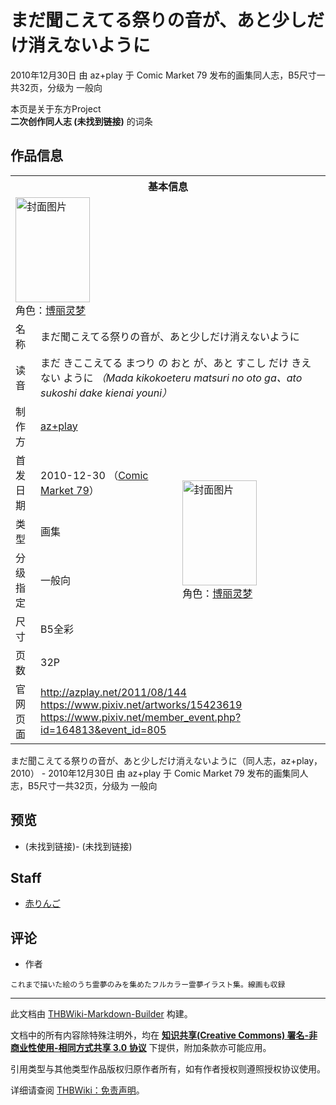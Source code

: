# まだ聞こえてる祭りの音が、あと少しだけ消えないように

<!-- source html: G:\repos\THBWiki-Markdown-Builder\THBWikiMarkdown\Temp\main\b\b9\ns0%3A%E3%81%BE%E3%81%A0%E8%81%9E%E3%81%93%E3%81%88%E3%81%A6%E3%82%8B%E7%A5%AD%E3%82%8A%E3%81%AE%E9%9F%B3%E3%81%8C%E3%80%81%E3%81%82%E3%81%A8%E5%B0%91%E3%81%97%E3%81%A0%E3%81%91%E6%B6%88%E3%81%88%E3%81%AA%E3%81%84%E3%82%88%E3%81%86%E3%81%AB.html -->

2010年12月30日 由 az+play 于 Comic Market 79 发布的画集同人志，B5尺寸一共32页，分级为 一般向

本页是关于东方Project  
 **二次创作同人志 (未找到链接)** 的词条

## 作品信息

<table><tbody><tr><th colspan="3">基本信息</th></tr><tr><td class="cover-artwork-mobile" colspan="2"><a href="/%E6%96%87%E4%BB%B6:%E3%81%BE%E3%81%A0%E8%81%9E%E3%81%93%E3%81%88%E3%81%A6%E3%82%8B%E7%A5%AD%E3%82%8A%E3%81%AE%E9%9F%B3%E3%81%8C%E3%80%81%E3%81%82%E3%81%A8%E5%B0%91%E3%81%97%E3%81%A0%E3%81%91%E6%B6%88%E3%81%88%E3%81%AA%E3%81%84%E3%82%88%E3%81%86%E3%81%AB%E5%B0%81%E9%9D%A2.jpg" class="image" title="封面图片"><img alt="封面图片" src="https://upload.thwiki.cc/thumb/5/5b/%E3%81%BE%E3%81%A0%E8%81%9E%E3%81%93%E3%81%88%E3%81%A6%E3%82%8B%E7%A5%AD%E3%82%8A%E3%81%AE%E9%9F%B3%E3%81%8C%E3%80%81%E3%81%82%E3%81%A8%E5%B0%91%E3%81%97%E3%81%A0%E3%81%91%E6%B6%88%E3%81%88%E3%81%AA%E3%81%84%E3%82%88%E3%81%86%E3%81%AB%E5%B0%81%E9%9D%A2.jpg/119px-%E3%81%BE%E3%81%A0%E8%81%9E%E3%81%93%E3%81%88%E3%81%A6%E3%82%8B%E7%A5%AD%E3%82%8A%E3%81%AE%E9%9F%B3%E3%81%8C%E3%80%81%E3%81%82%E3%81%A8%E5%B0%91%E3%81%97%E3%81%A0%E3%81%91%E6%B6%88%E3%81%88%E3%81%AA%E3%81%84%E3%82%88%E3%81%86%E3%81%AB%E5%B0%81%E9%9D%A2.jpg" decoding="async" loading="lazy" width="119" height="168" srcset="https://upload.thwiki.cc/thumb/5/5b/%E3%81%BE%E3%81%A0%E8%81%9E%E3%81%93%E3%81%88%E3%81%A6%E3%82%8B%E7%A5%AD%E3%82%8A%E3%81%AE%E9%9F%B3%E3%81%8C%E3%80%81%E3%81%82%E3%81%A8%E5%B0%91%E3%81%97%E3%81%A0%E3%81%91%E6%B6%88%E3%81%88%E3%81%AA%E3%81%84%E3%82%88%E3%81%86%E3%81%AB%E5%B0%81%E9%9D%A2.jpg/178px-%E3%81%BE%E3%81%A0%E8%81%9E%E3%81%93%E3%81%88%E3%81%A6%E3%82%8B%E7%A5%AD%E3%82%8A%E3%81%AE%E9%9F%B3%E3%81%8C%E3%80%81%E3%81%82%E3%81%A8%E5%B0%91%E3%81%97%E3%81%A0%E3%81%91%E6%B6%88%E3%81%88%E3%81%AA%E3%81%84%E3%82%88%E3%81%86%E3%81%AB%E5%B0%81%E9%9D%A2.jpg 1.5x, https://upload.thwiki.cc/thumb/5/5b/%E3%81%BE%E3%81%A0%E8%81%9E%E3%81%93%E3%81%88%E3%81%A6%E3%82%8B%E7%A5%AD%E3%82%8A%E3%81%AE%E9%9F%B3%E3%81%8C%E3%80%81%E3%81%82%E3%81%A8%E5%B0%91%E3%81%97%E3%81%A0%E3%81%91%E6%B6%88%E3%81%88%E3%81%AA%E3%81%84%E3%82%88%E3%81%86%E3%81%AB%E5%B0%81%E9%9D%A2.jpg/238px-%E3%81%BE%E3%81%A0%E8%81%9E%E3%81%93%E3%81%88%E3%81%A6%E3%82%8B%E7%A5%AD%E3%82%8A%E3%81%AE%E9%9F%B3%E3%81%8C%E3%80%81%E3%81%82%E3%81%A8%E5%B0%91%E3%81%97%E3%81%A0%E3%81%91%E6%B6%88%E3%81%88%E3%81%AA%E3%81%84%E3%82%88%E3%81%86%E3%81%AB%E5%B0%81%E9%9D%A2.jpg 2x" data-file-width="637" data-file-height="900"></a><div class="cover-char">角色：<a href="./博丽灵梦.md" title="博丽灵梦">博丽灵梦</a></div></td>
</tr><tr><td class="label">名称</td><td colspan="2"> まだ聞こえてる祭りの音が、あと少しだけ消えないように </td></tr><tr><td class="label">读音</td><td colspan="2"> まだ きここえてる まつり の おと が、あと すこし だけ きえない ように <i>（Mada kikokoeteru matsuri no oto ga、ato sukoshi dake kienai youni）</i> </td></tr><tr><td class="label">制作方</td><td><a href="./az+play.md" title="az+play">az+play</a></td><td class="cover-artwork" rowspan="6" style="min-width:168px;"><a href="/%E6%96%87%E4%BB%B6:%E3%81%BE%E3%81%A0%E8%81%9E%E3%81%93%E3%81%88%E3%81%A6%E3%82%8B%E7%A5%AD%E3%82%8A%E3%81%AE%E9%9F%B3%E3%81%8C%E3%80%81%E3%81%82%E3%81%A8%E5%B0%91%E3%81%97%E3%81%A0%E3%81%91%E6%B6%88%E3%81%88%E3%81%AA%E3%81%84%E3%82%88%E3%81%86%E3%81%AB%E5%B0%81%E9%9D%A2.jpg" class="image" title="封面图片"><img alt="封面图片" src="https://upload.thwiki.cc/thumb/5/5b/%E3%81%BE%E3%81%A0%E8%81%9E%E3%81%93%E3%81%88%E3%81%A6%E3%82%8B%E7%A5%AD%E3%82%8A%E3%81%AE%E9%9F%B3%E3%81%8C%E3%80%81%E3%81%82%E3%81%A8%E5%B0%91%E3%81%97%E3%81%A0%E3%81%91%E6%B6%88%E3%81%88%E3%81%AA%E3%81%84%E3%82%88%E3%81%86%E3%81%AB%E5%B0%81%E9%9D%A2.jpg/119px-%E3%81%BE%E3%81%A0%E8%81%9E%E3%81%93%E3%81%88%E3%81%A6%E3%82%8B%E7%A5%AD%E3%82%8A%E3%81%AE%E9%9F%B3%E3%81%8C%E3%80%81%E3%81%82%E3%81%A8%E5%B0%91%E3%81%97%E3%81%A0%E3%81%91%E6%B6%88%E3%81%88%E3%81%AA%E3%81%84%E3%82%88%E3%81%86%E3%81%AB%E5%B0%81%E9%9D%A2.jpg" decoding="async" loading="lazy" width="119" height="168" srcset="https://upload.thwiki.cc/thumb/5/5b/%E3%81%BE%E3%81%A0%E8%81%9E%E3%81%93%E3%81%88%E3%81%A6%E3%82%8B%E7%A5%AD%E3%82%8A%E3%81%AE%E9%9F%B3%E3%81%8C%E3%80%81%E3%81%82%E3%81%A8%E5%B0%91%E3%81%97%E3%81%A0%E3%81%91%E6%B6%88%E3%81%88%E3%81%AA%E3%81%84%E3%82%88%E3%81%86%E3%81%AB%E5%B0%81%E9%9D%A2.jpg/178px-%E3%81%BE%E3%81%A0%E8%81%9E%E3%81%93%E3%81%88%E3%81%A6%E3%82%8B%E7%A5%AD%E3%82%8A%E3%81%AE%E9%9F%B3%E3%81%8C%E3%80%81%E3%81%82%E3%81%A8%E5%B0%91%E3%81%97%E3%81%A0%E3%81%91%E6%B6%88%E3%81%88%E3%81%AA%E3%81%84%E3%82%88%E3%81%86%E3%81%AB%E5%B0%81%E9%9D%A2.jpg 1.5x, https://upload.thwiki.cc/thumb/5/5b/%E3%81%BE%E3%81%A0%E8%81%9E%E3%81%93%E3%81%88%E3%81%A6%E3%82%8B%E7%A5%AD%E3%82%8A%E3%81%AE%E9%9F%B3%E3%81%8C%E3%80%81%E3%81%82%E3%81%A8%E5%B0%91%E3%81%97%E3%81%A0%E3%81%91%E6%B6%88%E3%81%88%E3%81%AA%E3%81%84%E3%82%88%E3%81%86%E3%81%AB%E5%B0%81%E9%9D%A2.jpg/238px-%E3%81%BE%E3%81%A0%E8%81%9E%E3%81%93%E3%81%88%E3%81%A6%E3%82%8B%E7%A5%AD%E3%82%8A%E3%81%AE%E9%9F%B3%E3%81%8C%E3%80%81%E3%81%82%E3%81%A8%E5%B0%91%E3%81%97%E3%81%A0%E3%81%91%E6%B6%88%E3%81%88%E3%81%AA%E3%81%84%E3%82%88%E3%81%86%E3%81%AB%E5%B0%81%E9%9D%A2.jpg 2x" data-file-width="637" data-file-height="900"></a><div class="cover-char">角色：<a href="./博丽灵梦.md" title="博丽灵梦">博丽灵梦</a></div></td>
</tr><tr><td class="label">首发日期</td><td>2010-12-30&#160;（<a href="/展会作品列表?e=Comic+Market%2379">Comic Market 79</a>）</td></tr><tr><td class="label">类型</td><td>画集</td></tr><tr><td class="label">分级指定</td><td>一般向</td></tr><tr><td class="label">尺寸</td><td>B5全彩</td></tr><tr><td class="label">页数</td><td>32P</td></tr>
<tr><td class="label">官网页面</td><td colspan="2"><a rel="nofollow" class="external free" href="http://azplay.net/2011/08/144">http://azplay.net/2011/08/144</a><br><a rel="nofollow" class="external free" href="https://www.pixiv.net/artworks/15423619">https://www.pixiv.net/artworks/15423619</a><br><a rel="nofollow" class="external free" href="https://www.pixiv.net/member_event.php?id=164813&amp;event_id=805">https://www.pixiv.net/member_event.php?id=164813&amp;event_id=805</a></td></tr></tbody></table>

まだ聞こえてる祭りの音が、あと少しだけ消えないように（同人志，az+play，2010） - 2010年12月30日 由 az+play 于 Comic Market 79 发布的画集同人志，B5尺寸一共32页，分级为 一般向

## 预览
-  (未找到链接)-  (未找到链接)


## Staff
- [赤りんご](./赤りんご.md)


## 评论
- 作者

```
これまで描いた絵のうち霊夢のみを集めたフルカラー霊夢イラスト集。線画も収録
```

  
  

  





---

此文档由 [THBWiki-Markdown-Builder](https://github.com/Delsin-Yu/THBWiki-Markdown-Builder) 构建。

文档中的所有内容除特殊注明外，均在 [**知识共享(Creative Commons) 署名-非商业性使用-相同方式共享 3.0 协议**](https://creativecommons.org/licenses/by-sa/3.0/deed.zh-hans) 下提供，附加条款亦可能应用。

引用类型与其他类型作品版权归原作者所有，如有作者授权则遵照授权协议使用。

详细请查阅 [THBWiki：免责声明](https://thbwiki.cc/THBWiki:%E5%85%8D%E8%B4%A3%E5%A3%B0%E6%98%8E)。

